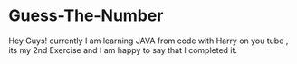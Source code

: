 # Guess-The-Number
Hey Guys! currently I am learning JAVA from code with Harry on you tube , its my 2nd Exercise and I am happy to say that I completed it.
